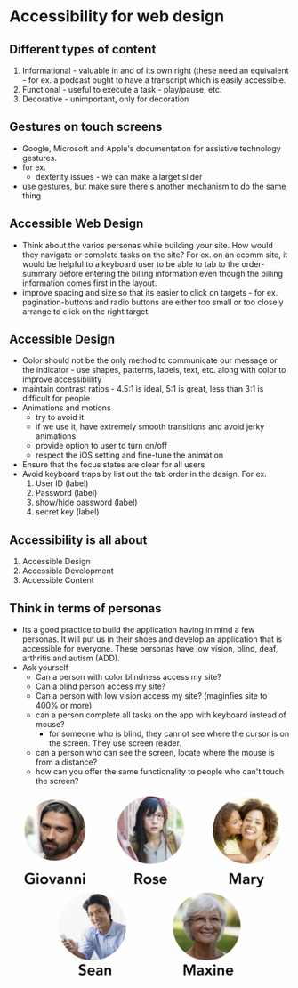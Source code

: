 # Accessibility for web design

## Different types of content
1. Informational - valuable in and of its own right (these need an equivalent - for ex. a podcast ought to have a transcript which is easily accessible.
1. Functional - useful to execute a task - play/pause, etc.
1. Decorative - unimportant, only for decoration

## Gestures on touch screens
- Google, Microsoft and Apple's documentation for assistive technology gestures.
- for ex.
    - dexterity issues - we can make a larget slider
- use gestures, but make sure there's another mechanism to do the same thing

## Accessible Web Design
- Think about the varios personas while building your site.  How would they navigate or complete tasks on the site?  For ex. on an ecomm site, it would be helpful to a keyboard user to be able to tab to the order-summary before entering the billing information even though the billing information comes first in the layout.
- improve spacing and size so that its easier to click on targets - for ex. pagination-buttons and radio buttons are either too small or too closely arrange to click on the right target.

## Accessible Design
- Color should not be the only method to communicate our message or the indicator - use shapes, patterns, labels, text, etc. along with color to improve accessiblility
- maintain contrast ratios - 4.5:1 is ideal, 5:1 is great, less than 3:1 is difficult for people
- Animations and motions 
    - try to avoid it
    - if we use it, have extremely smooth transitions and avoid jerky animations
    - provide option to user to turn on/off
    - respect the iOS setting and fine-tune the animation
- Ensure that the focus states are clear for all users
- Avoid keyboard traps by list out the tab order in the design.  For ex.
    1. User ID (label)
    1. Password (label)
    1. show/hide password (label)
    1. secret key (label)

## Accessibility is all about
1. Accessible Design
1. Accessible Development
1. Accessible Content

## Think in terms of personas
- Its a good practice to build the application having in mind a few personas. It will put us in their shoes and develop an application that is accessible for everyone.  These personas have low vision, blind, deaf, arthritis and autism (ADD).
- Ask yourself
    - Can a person with color blindness access my site?
    - Can a blind person access my site?
    - Can a person with low vision access my site? (maginfies site to 400% or more)
    - can a person complete all tasks on the app with keyboard instead of mouse?
        - for someone who is blind, they cannot see where the cursor is on the screen.  They use screen reader.
    - can a person who can see the screen, locate where the mouse is from a distance?
    - how can you offer the same functionality to people who can't touch the screen?

![alt text](personas.png)